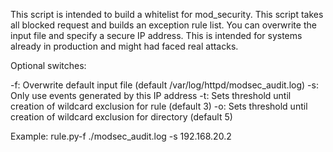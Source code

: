 This script is intended to build a whitelist for mod_security. This script takes all blocked request and builds an exception rule list.
You can overwrite the input file and specify a secure IP address. This is intended for systems already in production and might had faced real attacks.

Optional switches:

-f:     Overwrite default input file (default /var/log/httpd/modsec_audit.log)
-s:     Only use events generated by this IP address
-t:     Sets threshold until creation of wildcard exclusion for rule (default 3)
-o:	Sets threshold until creation of wildcard exclusion for directory (default 5)

Example: rule.py-f ./modsec_audit.log -s 192.168.20.2
